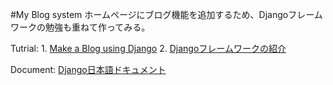 #My Blog system
ホームページにブログ機能を追加するため、Djangoフレームワークの勉強も重ねて作ってみる。

Tutrial:
	1. [Make a Blog using Django](http://ruddra.com/2015/09/18/make-a-blog-using-django-part-1-2/)
	2. [Djangoフレームワークの紹介](https://www.slideshare.net/tokibito/django-63192832)

Document: [Django日本語ドキュメント](https://docs.djangoproject.com/ja/1.10/)


